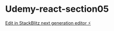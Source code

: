 # Udemy-react-section05

[Edit in StackBlitz next generation editor ⚡️](https://stackblitz.com/~/github.com/kenken2410/Udemy-react-section05)